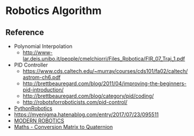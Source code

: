 # Robotics Algorithm

## Reference
* Polynomial Interpolation
    * http://www-lar.deis.unibo.it/people/cmelchiorri/Files_Robotica/FIR_07_Traj_1.pdf
* PID Controller
   * https://www.cds.caltech.edu/~murray/courses/cds101/fa02/caltech/astrom-ch6.pdf
   * http://brettbeauregard.com/blog/2011/04/improving-the-beginners-pid-introduction/
   * http://brettbeauregard.com/blog/category/pid/coding/
   * http://robotsforroboticists.com/pid-control/
* [PythonRobotics](https://github.com/AtsushiSakai/PythonRobotics#rapidly-exploring-random-trees-rrt)
* https://myenigma.hatenablog.com/entry/2017/07/23/095511
* [MODERN ROBOTICS](https://modernrobotics.northwestern.edu/nu-gm-book-resource/)
* [Maths - Conversion Matrix to Quaternion](https://www.euclideanspace.com/maths/geometry/rotations/conversions/matrixToQuaternion/)
